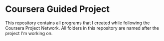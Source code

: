 # Coursera Guided Project
This repository contains all programs that I created while following the Coursera Project Network. All folders in this repository are named after the project I'm working on.
